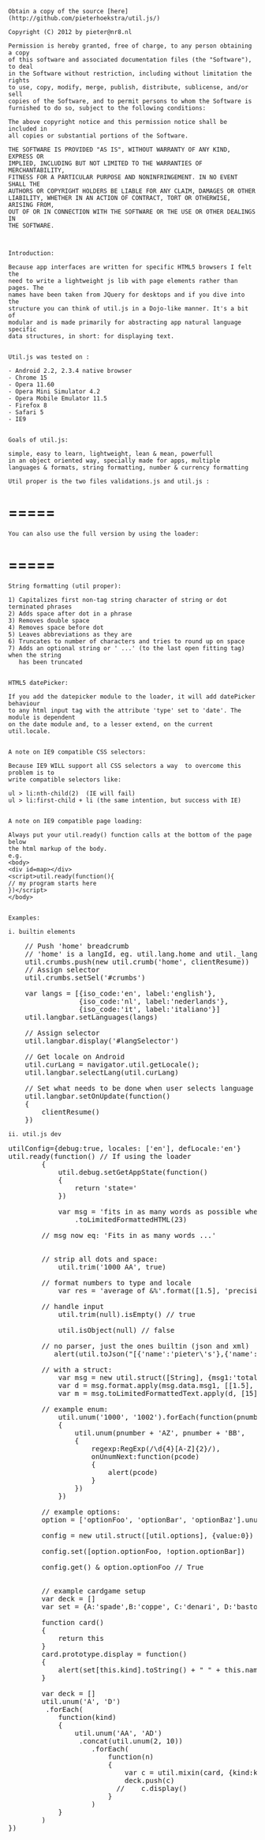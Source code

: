 
	Obtain a copy of the source [here](http://github.com/pieterhoekstra/util.js/)

	Copyright (C) 2012 by pieter@nr8.nl

	Permission is hereby granted, free of charge, to any person obtaining a copy
	of this software and associated documentation files (the "Software"), to deal
	in the Software without restriction, including without limitation the rights
	to use, copy, modify, merge, publish, distribute, sublicense, and/or sell
	copies of the Software, and to permit persons to whom the Software is
	furnished to do so, subject to the following conditions:

	The above copyright notice and this permission notice shall be included in
	all copies or substantial portions of the Software.

	THE SOFTWARE IS PROVIDED "AS IS", WITHOUT WARRANTY OF ANY KIND, EXPRESS OR
	IMPLIED, INCLUDING BUT NOT LIMITED TO THE WARRANTIES OF MERCHANTABILITY,
	FITNESS FOR A PARTICULAR PURPOSE AND NONINFRINGEMENT. IN NO EVENT SHALL THE
	AUTHORS OR COPYRIGHT HOLDERS BE LIABLE FOR ANY CLAIM, DAMAGES OR OTHER
	LIABILITY, WHETHER IN AN ACTION OF CONTRACT, TORT OR OTHERWISE, ARISING FROM,
	OUT OF OR IN CONNECTION WITH THE SOFTWARE OR THE USE OR OTHER DEALINGS IN
	THE SOFTWARE.
	
	
	
	Introduction:

	Because app interfaces are written for specific HTML5 browsers I felt the 
	need to write a lightweight js lib with page elements rather than pages. The 
	names have been taken from JQuery for desktops and if you dive into the 
	structure you can think of util.js in a Dojo-like manner. It's a bit of 
	modular and is made primarily for abstracting app natural language specific 
	data structures, in short: for displaying text. 


	Util.js was tested on :

	- Android 2.2, 2.3.4 native browser
	- Chrome 15
	- Opera 11.60
	- Opera Mini Simulator 4.2
	- Opera Mobile Emulator 11.5
	- Firefox 8 
	- Safari 5
	- IE9


	Goals of util.js:
	
	simple, easy to learn, lightweight, lean & mean, powerfull 
	in an object oriented way, specially made for apps, multiple 
	languages & formats, string formatting, number & currency formatting 
	
	Util proper is the two files validations.js and util.js :
	
=====
	<script type='text/javascript' src='pathToUtil/validations.js'></script>
	<script type='text/javascript' src='pathToUtil/util.js'></script>
=====
	
	You can also use the full version by using the loader:
	
=====
	<script type="text/javascript">
	var utilConfig = {
		defLocale: 'en',
		locales: ['it', 'nl']
	}
	</script>
	<script type='text/javascript' src='pathToUtil/loader.js'></script>
======

	String formatting (util proper):
	
	1) Capitalizes first non-tag string character of string or dot terminated phrases
	2) Adds space after dot in a phrase
	3) Removes double space
	4) Removes space before dot
	5) Leaves abbreviations as they are
	6) Truncates to number of characters and tries to round up on space
	7) Adds an optional string or ' ...' (to the last open fitting tag) when the string 
	   has been truncated


	HTML5 datePicker:
	
	If you add the datepicker module to the loader, it will add datePicker behaviour
	to any html input tag with the attribute 'type' set to 'date'. The module is dependent
	on the date module and, to a lesser extend, on the current util.locale.
	

	A note on IE9 compatible CSS selectors:
	
	Because IE9 WILL support all CSS selectors a way  to overcome this problem is to 
	write compatible selectors like:
	
	ul > li:nth-child(2)  (IE will fail)
	ul > li:first-child + li (the same intention, but success with IE)
	

	A note on IE9 compatible page loading:
	
	Always put your util.ready() function calls at the bottom of the page below
	the html markup of the body. 
	e.g.
	<body>
	<div id=map></div>
	<script>util.ready(function(){
	// my program starts here
	})</script>
	</body>
	

	Examples:

	i. builtin elements
	
<pre>
	// Push 'home' breadcrumb
	// 'home' is a langId, eg. util.lang.home and util._lang['en'].home
	util.crumbs.push(new util.crumb('home', clientResume))
	// Assign selector
	util.crumbs.setSel('#crumbs')

	var langs = [{iso_code:'en', label:'english'},
	             {iso_code:'nl', label:'nederlands'},
	             {iso_code:'it', label:'italiano'}]
	util.langbar.setLanguages(langs)
	
	// Assign selector
	util.langbar.display('#langSelector')
	
	// Get locale on Android	
	util.curLang = navigator.util.getLocale();
	util.langbar.selectLang(util.curLang)
	
	// Set what needs to be done when user selects language form langbar
	util.langbar.setOnUpdate(function()
	{
		clientResume()
	})
</pre>

	ii. util.js dev
	
<pre>
utilConfig={debug:true, locales: ['en'], defLocale:'en'}
util.ready(function() // If using the loader
	    {
	        util.debug.setGetAppState(function()
	        {
	            return 'state=' 
	        })
	    
	        var msg = 'fits in as many words as possible when first word in string is shorter then limit'
	            .toLimitedFormattedHTML(23)

	  	// msg now eq: 'Fits in as many words ...'
	        
	    
	    // strip all dots and space:
	        util.trim('1000 AA', true)

	    // format numbers to type and locale
	        var res = 'average of &%'.format([1.5], 'precision:1', '&')

	    // handle input         
	        util.trim(null).isEmpty() // true
	        
	        util.isObject(null) // false
	        
	    // no parser, just the ones builtin (json and xml)
	       alert(util.toJson("[{'name':'pieter\'s'},{'name':'lo  \\\\  pi'},{'name':'Kilo zei:\\\"Hoera!\\\"'}]")[2].name)       

	    // with a struct:   
	        var msg = new util.struct([String], {msg1:'total %', msg2:'Bye '})
	        var d = msg.format.apply(msg.data.msg1, [[1.5], 'float:2'])
	        var m = msg.toLimitedFormattedText.apply(d, [15])

	    // example enum:
	        util.unum('1000', '1002').forEach(function(pnumber)
	        {
	            util.unum(pnumber + 'AZ', pnumber + 'BB', 
	            {
	                regexp:RegExp(/\d{4}[A-Z]{2}/),
	                onUnumNext:function(pcode)
	                {
	                    alert(pcode)
	                }
	            })
	        })  

	    // example options:
	    option = ['optionFoo', 'optionBar', 'optionBaz'].unum()
	                    
	    config = new util.struct([util.options], {value:0})

	    config.set([option.optionFoo, !option.optionBar])

	    config.get() & option.optionFoo // True
	    

	    // example cardgame setup
	    var deck = []
	    var set = {A:'spade',B:'coppe', C:'denari', D:'bastoni'}
	    
	    function card()
	    {   
	        return this
	    }
	    card.prototype.display = function()
	    {
	        alert(set[this.kind].toString() + " " + this.name)
	    }

	    var deck = []
	    util.unum('A', 'D')
	     .forEach(
	        function(kind)
	        {
	            util.unum('AA', 'AD')
	             .concat(util.unum(2, 10))
	                .forEach(
	                    function(n)
	                    {
	                        var c = util.mixin(card, {kind:kind, name:n, value:n})
	                        deck.push(c)
	                   	  //	c.display()
	                    }
	                )       
	        }
	    )
})	
			
</pre>